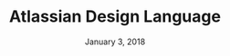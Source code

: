 ---
layout: post
date: January 3, 2018
title: Atlassian Design Language
company: Atlassian
link: https://atlassian.design/
image: images/systems/atlassian.jpg
description: Use Atlassian's end-to-end design language to create straightforward and beautiful experiences.

---